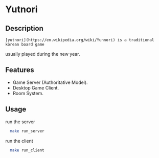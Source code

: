 # Yutnori

## Description

	[yutnori](https://en.wikipedia.org/wiki/Yunnori) is a traditional korean board game
  usually played during the new year.

## Features

- Game Server (Authoritative Model). 
- Desktop Game Client.
- Room System.

## Usage

run the server
```bash
  make run_server
```

run the client
```bash
  make run_client
```